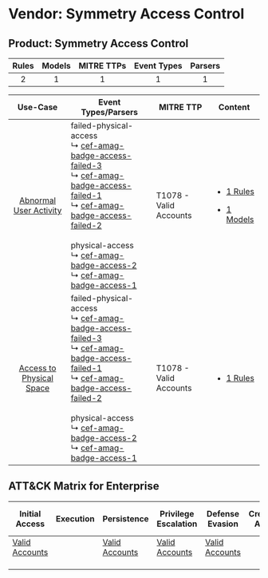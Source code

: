 Vendor: Symmetry Access Control
===============================
Product: Symmetry Access Control
--------------------------------
| Rules | Models | MITRE TTPs | Event Types | Parsers |
|:-----:|:------:|:----------:|:-----------:|:-------:|
|   2   |   1    |     1      |      1      |    1    |

|                                   Use-Case                                   | Event Types/Parsers                                                                                                                                                                                                                                                                                                                                                                                                                                                                                                     | MITRE TTP                  | Content                                                                                                                                           |
|:----------------------------------------------------------------------------:| ----------------------------------------------------------------------------------------------------------------------------------------------------------------------------------------------------------------------------------------------------------------------------------------------------------------------------------------------------------------------------------------------------------------------------------------------------------------------------------------------------------------------- | -------------------------- | ------------------------------------------------------------------------------------------------------------------------------------------------- |
|   [Abnormal User Activity](../../../UseCases/uc_abnormal_user_activity.md)   |  failed-physical-access<br> ↳ [cef-amag-badge-access-failed-3](Parsers/parserContent_cef-amag-badge-access-failed-3.md)<br> ↳ [cef-amag-badge-access-failed-1](Parsers/parserContent_cef-amag-badge-access-failed-1.md)<br> ↳ [cef-amag-badge-access-failed-2](Parsers/parserContent_cef-amag-badge-access-failed-2.md)<br><br> physical-access<br> ↳ [cef-amag-badge-access-2](Parsers/parserContent_cef-amag-badge-access-2.md)<br> ↳ [cef-amag-badge-access-1](Parsers/parserContent_cef-amag-badge-access-1.md)<br> | T1078 - Valid Accounts<br> | [<ul><li>1 Rules</li></ul><ul><li>1 Models</li></ul>](Rules_Models/r_m_symmetry_access_control_symmetry_access_control_Abnormal_User_Activity.md) |
| [Access to Physical Space](../../../UseCases/uc_access_to_physical_space.md) |  failed-physical-access<br> ↳ [cef-amag-badge-access-failed-3](Parsers/parserContent_cef-amag-badge-access-failed-3.md)<br> ↳ [cef-amag-badge-access-failed-1](Parsers/parserContent_cef-amag-badge-access-failed-1.md)<br> ↳ [cef-amag-badge-access-failed-2](Parsers/parserContent_cef-amag-badge-access-failed-2.md)<br><br> physical-access<br> ↳ [cef-amag-badge-access-2](Parsers/parserContent_cef-amag-badge-access-2.md)<br> ↳ [cef-amag-badge-access-1](Parsers/parserContent_cef-amag-badge-access-1.md)<br> | T1078 - Valid Accounts<br> | [<ul><li>1 Rules</li></ul>](Rules_Models/r_m_symmetry_access_control_symmetry_access_control_Access_to_Physical_Space.md)                         |

ATT&CK Matrix for Enterprise
----------------------------
| Initial Access                                                      | Execution | Persistence                                                         | Privilege Escalation                                                | Defense Evasion                                                     | Credential Access | Discovery | Lateral Movement | Collection | Command and Control | Exfiltration | Impact |
| ------------------------------------------------------------------- | --------- | ------------------------------------------------------------------- | ------------------------------------------------------------------- | ------------------------------------------------------------------- | ----------------- | --------- | ---------------- | ---------- | ------------------- | ------------ | ------ |
| [Valid Accounts](https://attack.mitre.org/techniques/T1078)<br><br> |           | [Valid Accounts](https://attack.mitre.org/techniques/T1078)<br><br> | [Valid Accounts](https://attack.mitre.org/techniques/T1078)<br><br> | [Valid Accounts](https://attack.mitre.org/techniques/T1078)<br><br> |                   |           |                  |            |                     |              |        |